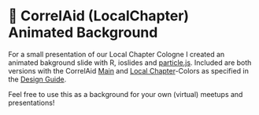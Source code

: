 #  :speech_balloon: CorrelAid (LocalChapter) Animated Background

For a small presentation of our Local Chapter Cologne I created an animated bakground slide with R, ioslides and [particle.js](https://vincentgarreau.com/particles.js/).
Included are both versions with the CorrelAid [Main](https://github.com/Studentenfutter/CorrelAid-Presentations/blob/main/2020_11_07%20CorrelCon/particlesjs-config.json)
and [Local Chapter](https://github.com/Studentenfutter/CorrelAid-Presentations/blob/main/2020_11_07%20CorrelCon/particlesjs-config-localchapter.json)-Colors as specified in the [Design Guide](https://docs.correlaid.org/wiki/design-guide#color-concepts).

Feel free to use this as a background for your own (virtual) meetups and presentations! 

